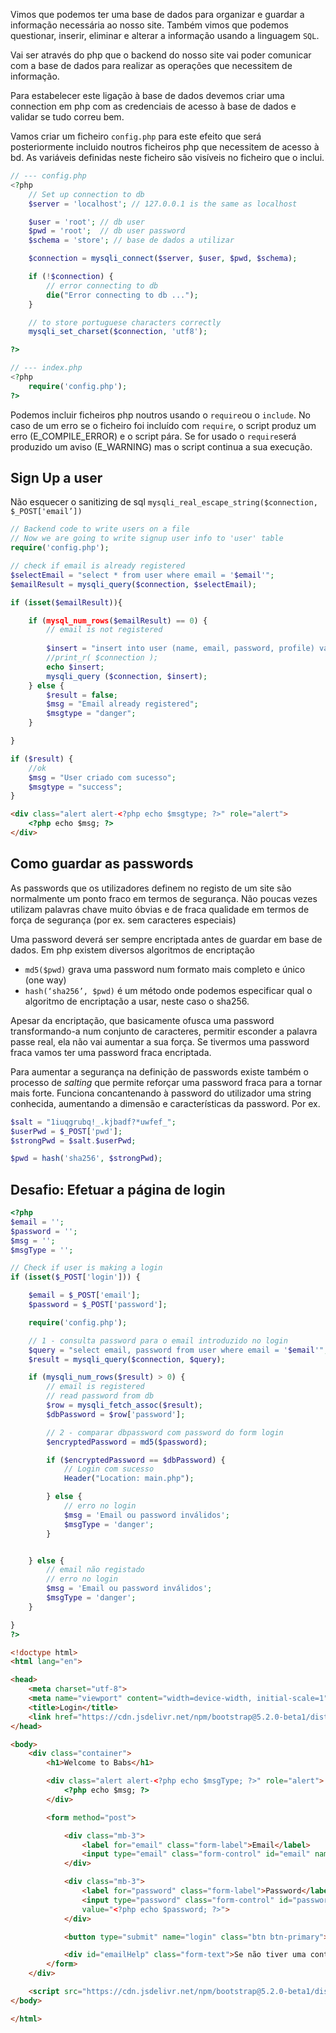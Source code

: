 Vimos que podemos ter uma base de dados para organizar e guardar a informação necessária ao nosso site. Também vimos que podemos questionar, inserir, eliminar e alterar a informação usando a linguagem `SQL`.

Vai ser através do php que o backend do nosso site vai poder comunicar com a base de dados para realizar as operações que necessitem de informação.

Para estabelecer este ligação à base de dados devemos criar uma connection em php com as credenciais de acesso à base de dados e validar se tudo correu bem.

Vamos criar um ficheiro `config.php` para este efeito que será posteriormente incluido noutros ficheiros php que necessitem de acesso à bd. As variáveis definidas neste ficheiro são visíveis no ficheiro que o inclui.

```php
// --- config.php
<?php
    // Set up connection to db
    $server = 'localhost'; // 127.0.0.1 is the same as localhost

    $user = 'root'; // db user
    $pwd = 'root';  // db user password
    $schema = 'store'; // base de dados a utilizar 

    $connection = mysqli_connect($server, $user, $pwd, $schema);

    if (!$connection) {
        // error connecting to db
        die("Error connecting to db ...");
    }

    // to store portuguese characters correctly
    mysqli_set_charset($connection, 'utf8');

?>

// --- index.php
<?php
    require('config.php');
?>

```

Podemos incluir ficheiros php noutros usando o `require`ou o `include`.
No caso de um erro se o ficheiro foi incluído com `require`, o script produz um erro (E_COMPILE_ERROR) e o script pára.
Se for usado o `require`será produzido um aviso (E_WARNING) mas o script continua a sua execução.

## Sign Up a user

Não esquecer o sanitizing de sql `mysqli_real_escape_string($connection, $_POST['email’])`

```php
// Backend code to write users on a file
// Now we are going to write signup user info to 'user' table
require('config.php');

// check if email is already registered
$selectEmail = "select * from user where email = '$email'";
$emailResult = mysqli_query($connection, $selectEmail);

if (isset($emailResult)){

	if (mysql_num_rows($emailResult) == 0) {
		// email is not registered
		
		$insert = "insert into user (name, email, password, profile) values ('$name', '$email', '$password', '$image')";
		//print_r( $connection );
		echo $insert;
		mysqli_query ($connection, $insert);
	} else {
		$result = false;
		$msg = "Email already registered";
		$msgtype = "danger";
	}

}

if ($result) {
	//ok
	$msg = "User criado com sucesso";
	$msgtype = "success";
}


```
```html
<div class="alert alert-<?php echo $msgtype; ?>" role="alert">
	<?php echo $msg; ?>
</div>
```

## Como guardar as passwords

As passwords que os utilizadores definem no registo de um site são normalmente um ponto fraco em termos de segurança. Não poucas vezes utilizam palavras chave muito óbvias e de fraca qualidade em termos de força de segurança (por ex. sem caracteres especiais)

Uma password deverá ser sempre encriptada antes de guardar em base de dados. Em php existem diversos algoritmos de encriptação
- `md5($pwd)` grava uma password num formato mais completo e único (one way)
- `hash(‘sha256’, $pwd)` é um método onde podemos especificar qual o algoritmo de encriptação a usar, neste caso o sha256.

Apesar da encriptação, que basicamente ofusca uma password transformando-a num conjunto de caracteres, permitir esconder a palavra passe real, ela não vai aumentar a sua força. Se tivermos uma password fraca vamos ter uma password fraca encriptada.

Para aumentar a segurança na definição de passwords existe também o processo de *salting* que permite reforçar uma password fraca para a tornar mais forte.
Funciona concantenando à password do utilizador uma string conhecida, aumentando a dimensão e características da password. Por ex.

```php
$salt = "1iuqgrubq!_.kjbadf?*uwfef_";
$userPwd = $_POST['pwd'];
$strongPwd = $salt.$userPwd;

$pwd = hash('sha256', $strongPwd);
```


## Desafio: Efetuar a página de login

```php
<?php 
$email = '';
$password = '';
$msg = '';
$msgType = '';

// Check if user is making a login
if (isset($_POST['login'])) {

    $email = $_POST['email'];
    $password = $_POST['password'];

    require('config.php');

    // 1 - consulta password para o email introduzido no login
    $query = "select email, password from user where email = '$email'";
    $result = mysqli_query($connection, $query);

    if (mysqli_num_rows($result) > 0) {
        // email is registered
        // read password from db
        $row = mysqli_fetch_assoc($result);
        $dbPassword = $row['password'];

        // 2 - comparar dbpassword com password do form login
        $encryptedPassword = md5($password);

        if ($encryptedPassword == $dbPassword) {
            // Login com sucesso
            Header("Location: main.php");

        } else {
            // erro no login
            $msg = 'Email ou password inválidos';
            $msgType = 'danger';
        }


    } else {
        // email não registado
        // erro no login
        $msg = 'Email ou password inválidos';
        $msgType = 'danger';
    }

}
?>
```
```html
<!doctype html>
<html lang="en">

<head>
    <meta charset="utf-8">
    <meta name="viewport" content="width=device-width, initial-scale=1">
    <title>Login</title>
    <link href="https://cdn.jsdelivr.net/npm/bootstrap@5.2.0-beta1/dist/css/bootstrap.min.css" rel="stylesheet" integrity="sha384-0evHe/X+R7YkIZDRvuzKMRqM+OrBnVFBL6DOitfPri4tjfHxaWutUpFmBp4vmVor" crossorigin="anonymous">
</head>

<body>
    <div class="container">
        <h1>Welcome to Babs</h1>

        <div class="alert alert-<?php echo $msgType; ?>" role="alert">
            <?php echo $msg; ?>
        </div>

        <form method="post">

            <div class="mb-3">
                <label for="email" class="form-label">Email</label>
                <input type="email" class="form-control" id="email" name="email" aria-describedby="emailHelp" value="<?php echo $email; ?>">
            </div>

            <div class="mb-3">
                <label for="password" class="form-label">Password</label>
                <input type="password" class="form-control" id="password" name="password" aria-describedby="passwordHelp"
                value="<?php echo $password; ?>">
            </div>

            <button type="submit" name="login" class="btn btn-primary">Login</button>

            <div id="emailHelp" class="form-text">Se não tiver uma conta pode criá-la <a href="signup.php">aqui</a></div>
        </form>
    </div>

    <script src="https://cdn.jsdelivr.net/npm/bootstrap@5.2.0-beta1/dist/js/bootstrap.bundle.min.js" integrity="sha384-pprn3073KE6tl6bjs2QrFaJGz5/SUsLqktiwsUTF55Jfv3qYSDhgCecCxMW52nD2" crossorigin="anonymous"></script>
</body>

</html>
```

